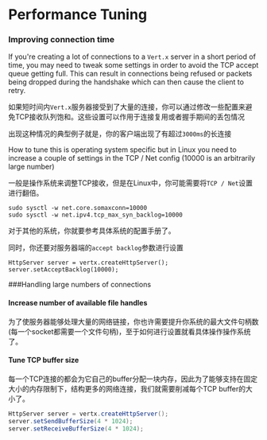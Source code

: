 # Performance Tuning

### Improving connection time

If you're creating a lot of connections to a `Vert.x` server in a short period of time, you may need to tweak some settings in order to avoid the TCP accept queue getting full. This can result in connections being refused or packets being dropped during the handshake which can then cause the client to retry.

如果短时间内`Vert.x`服务器接受到了大量的连接，你可以通过修改一些配置来避免TCP接收队列饱和。这些设置可以作用于连接复用或者握手期间的丢包情况

出现这种情况的典型例子就是，你的客户端出现了有超过`3000ms`的长连接

How to tune this is operating system specific but in Linux you need to increase a couple of settings in the TCP / Net config (10000 is an arbitrarily large number)

一般是操作系统来调整TCP接收，但是在Linux中，你可能需要将`TCP / Net`设置进行翻倍。
```
sudo sysctl -w net.core.somaxconn=10000
sudo sysctl -w net.ipv4.tcp_max_syn_backlog=10000
```

对于其他的系统，你就要参考具体系统的配置手册了。

同时，你还要对服务器端的`accept backlog`参数进行设置
```
HttpServer server = vertx.createHttpServer();
server.setAcceptBacklog(10000);
```

###Handling large numbers of connections

#### Increase number of available file handles

为了使服务器能够处理大量的网络链接，你也许需要提升你系统的最大文件句柄数(每一个socket都需要一个文件句柄)，至于如何进行设置就看具体操作操作系统了。

#### Tune TCP buffer size

每一个TCP连接的都会为它自己的buffer分配一块内存，因此为了能够支持在固定大小的内存限制下，结构更多的网络连接，我们就需要削减每个TCP buffer的大小了。
```java
HttpServer server = vertx.createHttpServer();
server.setSendBufferSize(4 * 1024);
server.setReceiveBufferSize(4 * 1024);
```